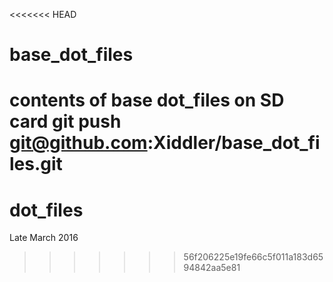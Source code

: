 <<<<<<< HEAD
# base_dot_files
contents of base dot_files on SD card
git push git@github.com:Xiddler/base_dot_files.git
=======
# dot_files
Late March 2016
>>>>>>> 56f206225e19fe66c5f011a183d6594842aa5e81

